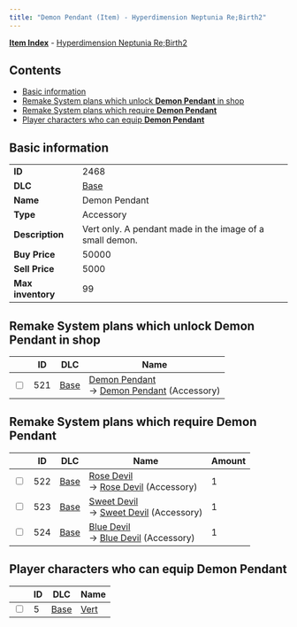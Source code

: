 ```yaml
---
title: "Demon Pendant (Item) - Hyperdimension Neptunia Re;Birth2"
---
```


[**Item Index**](/neptunia/rb2/item/index.html) - [Hyperdimension Neptunia Re;Birth2](/neptunia/rb2)

## Contents

- [Basic information](#basic-information)
- [Remake System plans which unlock **Demon Pendant** in shop](#remake-system-plans-which-unlock-demon-pendant-in-shop)
- [Remake System plans which require **Demon Pendant**](#remake-system-plans-which-require-demon-pendant)
- [Player characters who can equip **Demon Pendant**](#player-characters-who-can-equip-demon-pendant)

## Basic information

|   |   |
| -- | -- |
| **ID** | 2468 |
| **DLC** | [Base](/neptunia/rb2/dlc/0-base.html) |
| **Name** | Demon Pendant |
| **Type** | Accessory |
| **Description** | Vert only. A pendant made in the image of a small demon. |
| **Buy Price** | 50000 |
| **Sell Price** | 5000 |
| **Max inventory** | 99 |

## Remake System plans which unlock **Demon Pendant** in shop

|    | ID | DLC | Name |
| -- | -- | --- | ---- |
| <input type="checkbox" id="rb2-remake-0-521" class="trackbox" /> | 521 | [Base](/neptunia/rb2/dlc/0-base.html) | [Demon Pendant](/neptunia/rb2/remake/0-521-demon-pendant.html)<br />→ [Demon Pendant](/neptunia/rb2/item/0-2468-demon-pendant.html) (Accessory) |

## Remake System plans which require **Demon Pendant**

|    | ID | DLC | Name | Amount |
| -- | -- | --- | ---- | ------ |
| <input type="checkbox" id="rb2-remake-0-522" class="trackbox" /> | 522 | [Base](/neptunia/rb2/dlc/0-base.html) | [Rose Devil](/neptunia/rb2/remake/0-522-rose-devil.html)<br />→ [Rose Devil](/neptunia/rb2/item/0-2469-rose-devil.html) (Accessory) | 1 |
| <input type="checkbox" id="rb2-remake-0-523" class="trackbox" /> | 523 | [Base](/neptunia/rb2/dlc/0-base.html) | [Sweet Devil](/neptunia/rb2/remake/0-523-sweet-devil.html)<br />→ [Sweet Devil](/neptunia/rb2/item/0-2470-sweet-devil.html) (Accessory) | 1 |
| <input type="checkbox" id="rb2-remake-0-524" class="trackbox" /> | 524 | [Base](/neptunia/rb2/dlc/0-base.html) | [Blue Devil](/neptunia/rb2/remake/0-524-blue-devil.html)<br />→ [Blue Devil](/neptunia/rb2/item/0-2471-blue-devil.html) (Accessory) | 1 |

## Player characters who can equip **Demon Pendant**

|    | ID | DLC | Name |
| -- | -- | --- | ---- |
| <input type="checkbox" id="rb2-player-0-5" class="trackbox" /> | 5 | [Base](/neptunia/rb2/dlc/0-base.html) | [Vert](/neptunia/rb2/player/0-5-vert.html) |